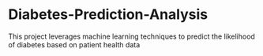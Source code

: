 # Diabetes-Prediction-Analysis
This project leverages machine learning techniques to predict the likelihood of diabetes based on patient health data
